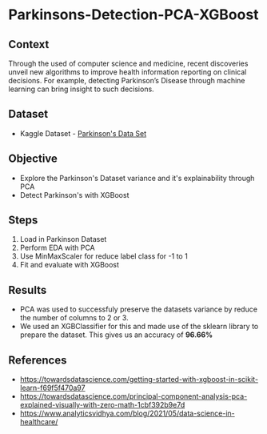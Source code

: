 # Parkinsons-Detection-PCA-XGBoost
## Context
Through the used of computer science and medicine, recent discoveries unveil new algorithms to improve health information reporting on clinical decisions. For example, detecting Parkinson’s Disease through machine learning can bring insight to such decisions. 

## Dataset
* Kaggle Dataset - [Parkinson's Data Set](https://www.kaggle.com/nidaguler/parkinsons-data-set)

## Objective
* Explore the Parkinson's Dataset variance and it's explainability through PCA
* Detect Parkinson's with XGBoost

## Steps
1. Load in Parkinson Dataset
2. Perform EDA with PCA
3. Use MinMaxScaler for reduce label class for -1 to 1
4. Fit and evaluate with XGBoost

## Results
* PCA was used to successfuly preserve the datasets variance by reduce the number of columns to 2 or 3.
* We used an XGBClassifier for this and made use of the sklearn library to prepare the dataset. This gives us an accuracy of <b> 96.66%</b>


## References
* https://towardsdatascience.com/getting-started-with-xgboost-in-scikit-learn-f69f5f470a97
* https://towardsdatascience.com/principal-component-analysis-pca-explained-visually-with-zero-math-1cbf392b9e7d
* https://www.analyticsvidhya.com/blog/2021/05/data-science-in-healthcare/